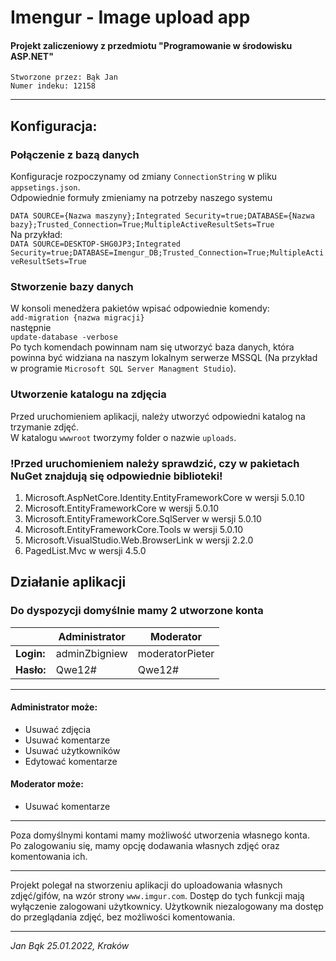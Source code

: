 # Imengur - Image upload app
#### Projekt zaliczeniowy z przedmiotu "Programowanie w środowisku ASP.NET"

`Stworzone przez: Bąk Jan`  
`Numer indeku: 12158`

---
## Konfiguracja:
### Połączenie z bazą danych
Konfiguracje rozpoczynamy od zmiany `ConnectionString` w pliku `appsetings.json`.  
Odpowiednie formuły zmieniamy na potrzeby naszego systemu

`DATA SOURCE={Nazwa maszyny};Integrated Security=true;DATABASE={Nazwa bazy};Trusted_Connection=True;MultipleActiveResultSets=True`  
Na przykład:  
`DATA SOURCE=DESKTOP-SHG0JP3;Integrated Security=true;DATABASE=Imengur_DB;Trusted_Connection=True;MultipleActiveResultSets=True`  

### Stworzenie bazy danych
W konsoli menedżera pakietów wpisać odpowiednie komendy:  
`add-migration {nazwa migracji}`  
następnie  
`update-database -verbose`  
Po tych komendach powinnam nam się utworzyć baza danych, która powinna być widziana na naszym lokalnym serwerze MSSQL (Na przykład w programie `Microsoft SQL Server Managment Studio`).
### Utworzenie katalogu na zdjęcia
Przed uruchomieniem aplikacji, należy utworzyć odpowiedni katalog na trzymanie zdjęć.  
W katalogu `wwwroot` tworzymy folder o nazwie `uploads`.

### !Przed uruchomieniem należy sprawdzić, czy w pakietach NuGet znajdują się odpowiednie biblioteki!

 1. Microsoft.AspNetCore.Identity.EntityFrameworkCore w wersji 5.0.10
 2. Microsoft.EntityFrameworkCore w wersji 5.0.10
 3. Microsoft.EntityFrameworkCore.SqlServer w wersji 5.0.10
 4. Microsoft.EntityFrameworkCore.Tools w wersji 5.0.10
 5. Microsoft.VisualStudio.Web.BrowserLink w wersji 2.2.0
 6. PagedList.Mvc w wersji 4.5.0

## Działanie aplikacji
### Do dyspozycji domyślnie mamy 2 utworzone konta

 
|  | Administrator |Moderator |
|--|--|--|
|**Login:**  |adminZbigniew  | moderatorPieter|
|**Hasło:**|Qwe12#|Qwe12#|
---
#### Administrator może:
 - Usuwać zdjęcia
 - Usuwać komentarze
 - Usuwać użytkowników
 - Edytować komentarze
 #### Moderator może:
 - Usuwać komentarze
 ---
Poza domyślnymi kontami mamy możliwość utworzenia własnego konta.  
Po zalogowaniu się, mamy opcję dodawania własnych zdjęć oraz komentowania ich.  

---
Projekt polegał na stworzeniu aplikacji do uploadowania własnych zdjęć/gifów, na wzór strony `www.imgur.com`. Dostęp do tych funkcji mają wyłączenie zalogowani użytkownicy. Użytkownik niezalogowany ma dostęp do przeglądania zdjęć, bez możliwości komentowania. 

---
*Jan Bąk 25.01.2022, Kraków*